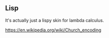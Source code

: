 ## Lisp

It's actually just a lispy skin for lambda calculus.

https://en.wikipedia.org/wiki/Church_encoding

